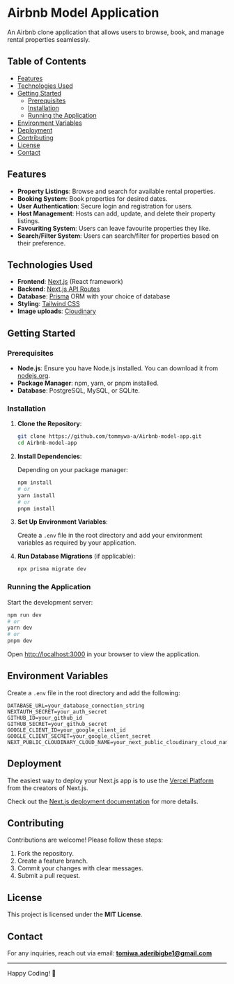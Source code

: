 # Airbnb Model Application

An Airbnb clone application that allows users to browse, book, and manage rental properties seamlessly.

## Table of Contents

- [Features](#features)
- [Technologies Used](#technologies-used)
- [Getting Started](#getting-started)
  - [Prerequisites](#prerequisites)
  - [Installation](#installation)
  - [Running the Application](#running-the-application)
- [Environment Variables](#environment-variables)
- [Deployment](#deployment)
- [Contributing](#contributing)
- [License](#license)
- [Contact](#contact)


## Features

- **Property Listings**: Browse and search for available rental properties.
- **Booking System**: Book properties for desired dates.
- **User Authentication**: Secure login and registration for users.
- **Host Management**: Hosts can add, update, and delete their property listings.
- **Favouriting System**: Users can leave favourite properties they like.
- **Search/Filter System**: Users can search/filter for properties based on their preference.

## Technologies Used

- **Frontend**: [Next.js](https://nextjs.org/) (React framework)
- **Backend**: [Next.js API Routes](https://nextjs.org/docs/api-routes/introduction)
- **Database**: [Prisma](https://www.prisma.io/) ORM with your choice of database
- **Styling**: [Tailwind CSS](https://tailwindcss.com/)
- **Image uploads**: [Cloudinary](https://cloudinary.com/)

## Getting Started

### Prerequisites

- **Node.js**: Ensure you have Node.js installed. You can download it from [nodejs.org](https://nodejs.org/).
- **Package Manager**: npm, yarn, or pnpm installed.
- **Database**: PostgreSQL, MySQL, or SQLite.

### Installation

1. **Clone the Repository**:

   ```bash
   git clone https://github.com/tommywa-a/Airbnb-model-app.git
   cd Airbnb-model-app
   ```

2. **Install Dependencies**:

   Depending on your package manager:

   ```bash
   npm install
   # or
   yarn install
   # or
   pnpm install
   ```

3. **Set Up Environment Variables**:

   Create a `.env` file in the root directory and add your environment variables as required by your application.

4. **Run Database Migrations** (if applicable):

   ```bash
   npx prisma migrate dev
   ```

### Running the Application

Start the development server:

```bash
npm run dev
# or
yarn dev
# or
pnpm dev
```

Open [http://localhost:3000](http://localhost:3000) in your browser to view the application.

## Environment Variables

Create a `.env` file in the root directory and add the following:

```env
DATABASE_URL=your_database_connection_string
NEXTAUTH_SECRET=your_auth_secret
GITHUB_ID=your_github_id
GITHUB_SECRET=your_github_secret
GOOGLE_CLIENT_ID=your_google_client_id
GOOGLE_CLIENT_SECRET=your_google_client_secret
NEXT_PUBLIC_CLOUDINARY_CLOUD_NAME=your_next_public_cloudinary_cloud_name
```

## Deployment

The easiest way to deploy your Next.js app is to use the [Vercel Platform](https://vercel.com/new?utm_medium=default-template&filter=next.js&utm_source=create-next-app&utm_campaign=create-next-app-readme) from the creators of Next.js.

Check out the [Next.js deployment documentation](https://nextjs.org/docs/deployment) for more details.


## Contributing

Contributions are welcome! Please follow these steps:

1. Fork the repository.
2. Create a feature branch.
3. Commit your changes with clear messages.
4. Submit a pull request.

## License

This project is licensed under the **MIT License**.

## Contact

For any inquiries, reach out via email: **[tomiwa.aderibigbe1@gmail.com](mailto:tomiwa.aderibigbe1@gmail.com)**

---

Happy Coding! 🚀
